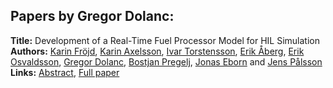 <h2>Papers by Gregor Dolanc:</h2>
<p>
<b>Title:</b> Development of a Real-Time Fuel Processor Model for HIL Simulation<br />
<b>Authors:</b> <a href="../authors/author_98.html">Karin Fröjd</a>, <a href="../authors/author_15.html">Karin Axelsson</a>, <a href="../authors/author_311.html">Ivar Torstensson</a>, <a href="../authors/author_0.html">Erik Åberg</a>, <a href="../authors/author_232.html">Erik Osvaldsson</a>, <a href="../authors/author_72.html">Gregor Dolanc</a>, <a href="../authors/author_248.html">Bostjan Pregelj</a>, <a href="../authors/author_80.html">Jonas Eborn</a> and <a href="../authors/author_237.html">Jens Pålsson</a><br />
<b>Links:</b> <a href="../abstracts/abstract_72.pdf">Abstract</a>, <a href="../submissions/ECP14096675_FrojdAxelssonTorstenssonAbergOsvaldssonDolancPregeljEbornPalsson.pdf">Full paper</a>
</p>